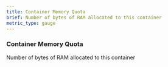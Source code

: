 ```yaml
---
title: Container Memory Quota
brief: Number of bytes of RAM allocated to this container
metric_type: gauge
---
```


### Container Memory Quota

Number of bytes of RAM allocated to this container
